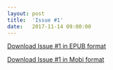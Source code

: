 ```yaml
---
layout: post
title:  'Issue #1'
date:   2017-11-14 09:00:00
---
```


[Download Issue #1 in EPUB format](https://critic-zebra-68386.netlify.com/issues/2017-11-14-MorningCupOfCoding.epub)

[Download Issue #1 in Mobi format](https://critic-zebra-68386.netlify.com/issues/2017-11-14-MorningCupOfCoding.mobi)